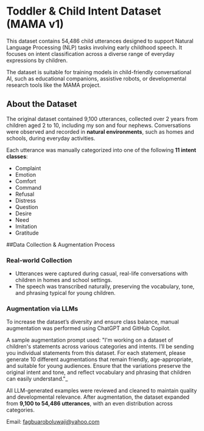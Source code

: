 #  Toddler & Child Intent Dataset (MAMA v1)

This dataset contains 54,486 child utterances designed to support Natural Language Processing (NLP) tasks involving early childhood speech. It focuses on intent classification across a diverse range of everyday expressions by children.

The dataset is suitable for training models in child-friendly conversational AI, such as educational companions, assistive robots, or developmental research tools like the MAMA project.


## About the Dataset

The original dataset contained 9,100 utterances, collected over 2 years from children aged 2 to 10, including my son and four nephews. Conversations were observed and recorded in **natural environments**, such as homes and schools, during everyday activities.

Each utterance was manually categorized into one of the following **11 intent classes**:

- Complaint  
- Emotion  
- Comfort  
- Command  
- Refusal  
- Distress  
- Question  
- Desire  
- Need  
- Imitation  
- Gratitude


##Data Collection & Augmentation Process

###  Real-world Collection
- Utterances were captured during casual, real-life conversations with children in homes and school settings.
- The speech was transcribed naturally, preserving the vocabulary, tone, and phrasing typical for young children.

###  Augmentation via LLMs
To increase the dataset’s diversity and ensure class balance, manual augmentation was performed using ChatGPT and GitHub Copilot.

A sample augmentation prompt used:
 "I'm working on a dataset of children's statements across various categories and intents. I’ll be sending you individual statements from this dataset. For each statement, please generate 10 different augmentations that remain friendly, age-appropriate, and suitable for young audiences. Ensure that the variations preserve the original intent and tone, and reflect vocabulary and phrasing that children can easily understand."_

 All LLM-generated examples were reviewed and cleaned to maintain quality and developmental relevance.
After augmentation, the dataset expanded from **9,100 to 54,486 utterances**, with an even distribution across categories.


Email: fagbuaroboluwaji@yahoo.com






